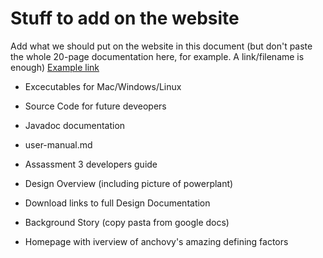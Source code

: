 # Stuff to add on the website

Add what we should put on the website in this document (but don't paste the whole 20-page documentation here, for example. A link/filename is enough)
 [Example link](www.google.com)

* Excecutables for Mac/Windows/Linux

* Source Code for future deveopers 

* Javadoc documentation

* user-manual.md

* Assassment 3 developers guide

* Design Overview (including picture of powerplant)

* Download links to full Design Documentation

* Background Story (copy pasta from google docs)

* Homepage with iverview of anchovy's amazing defining factors
